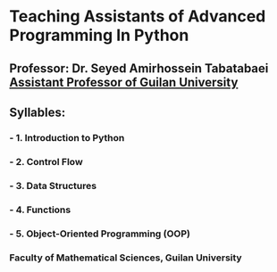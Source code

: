 # Teaching Assistants of Advanced Programming In Python 
## Professor: Dr. Seyed Amirhossein Tabatabaei [Assistant Professor of Guilan University](https://scholar.google.com/citations?hl=en&user=HEBT11YAAAAJ&view_op=list_works&sortby=pubdate)
## Syllables:  
### - 1. Introduction to Python
### - 2. Control Flow
### - 3. Data Structures
### - 4. Functions
### - 5. Object-Oriented Programming (OOP)


### Faculty of Mathematical Sciences, Guilan University 
